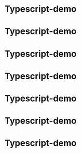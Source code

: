 # Typescript-demo
# Typescript-demo
# Typescript-demo
# Typescript-demo
# Typescript-demo
# Typescript-demo
# Typescript-demo
